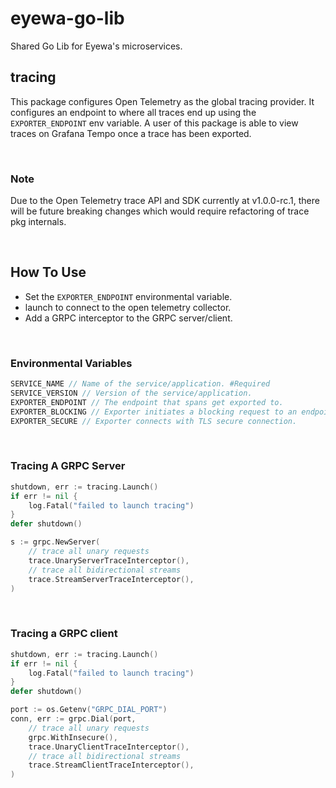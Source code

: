 # eyewa-go-lib

Shared Go Lib for Eyewa's microservices.

## tracing

This package configures Open Telemetry as the global tracing provider. It configures an endpoint to where all traces end up using the `EXPORTER_ENDPOINT` env variable. A user of this package is able to view traces on Grafana Tempo once a trace has been exported.

</br>

### Note

Due to the Open Telemetry trace API and SDK currently at v1.0.0-rc.1, there will be future breaking changes which would require refactoring of trace pkg internals.

</br>

## How To Use

- Set the `EXPORTER_ENDPOINT` environmental variable.
- launch to connect to the open telemetry collector.
- Add a GRPC interceptor to the GRPC server/client.

</br>

### Environmental Variables

```go
SERVICE_NAME // Name of the service/application. #Required
SERVICE_VERSION // Version of the service/application.
EXPORTER_ENDPOINT // The endpoint that spans get exported to.
EXPORTER_BLOCKING // Exporter initiates a blocking request to an endpoint.
EXPORTER_SECURE // Exporter connects with TLS secure connection.
```

</br>

### Tracing A GRPC Server

```go
shutdown, err := tracing.Launch()
if err != nil {
    log.Fatal("failed to launch tracing")
}
defer shutdown()

s := grpc.NewServer(
    // trace all unary requests
    trace.UnaryServerTraceInterceptor(),
    // trace all bidirectional streams 
    trace.StreamServerTraceInterceptor(),
)
```

</br>

### Tracing a GRPC client

```go
shutdown, err := tracing.Launch()
if err != nil {
    log.Fatal("failed to launch tracing")
}
defer shutdown()

port := os.Getenv("GRPC_DIAL_PORT")
conn, err := grpc.Dial(port,
    // trace all unary requests
    grpc.WithInsecure(),
    trace.UnaryClientTraceInterceptor(),
    // trace all bidirectional streams 
    trace.StreamClientTraceInterceptor(),
)
```

</br>

